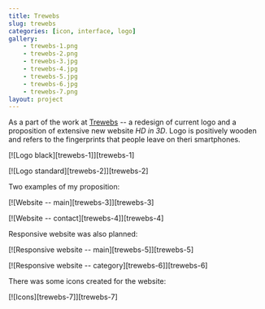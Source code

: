 ```yaml
---
title: Trewebs
slug: trewebs
categories: [icon, interface, logo]
gallery:
    - trewebs-1.png
    - trewebs-2.png
    - trewebs-3.jpg
    - trewebs-4.jpg
    - trewebs-5.jpg
    - trewebs-6.jpg
    - trewebs-7.png
layout: project
---
```


As a part of the work at [Trewebs](http://trewebs.com) -- a redesign of current logo and a proposition of extensive new website _HD in 3D_. Logo is positively wooden and refers to the fingerprints that people leave on theri smartphones.

[![Logo black][trewebs-1]][trewebs-1]

[![Logo standard][trewebs-2]][trewebs-2]

Two examples of my proposition:

[![Website -- main][trewebs-3]][trewebs-3]

[![Website -- contact][trewebs-4]][trewebs-4]

Responsive website was also planned:

[![Responsive website -- main][trewebs-5]][trewebs-5]

[![Responsive website -- category][trewebs-6]][trewebs-6]

There was some icons created for the website:

[![Icons][trewebs-7]][trewebs-7]
